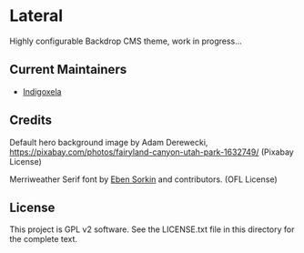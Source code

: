 # Lateral

Highly configurable Backdrop CMS theme, work in progress...

## Current Maintainers

- [Indigoxela](https://github.com/indigoxela)

## Credits

Default hero background image by Adam Derewecki,
https://pixabay.com/photos/fairyland-canyon-utah-park-1632749/
(Pixabay License)

Merriweather Serif font by [Eben Sorkin](https://github.com/EbenSorkin) and contributors.
(OFL License)

## License

This project is GPL v2 software. See the LICENSE.txt file in this directory for the complete text.
